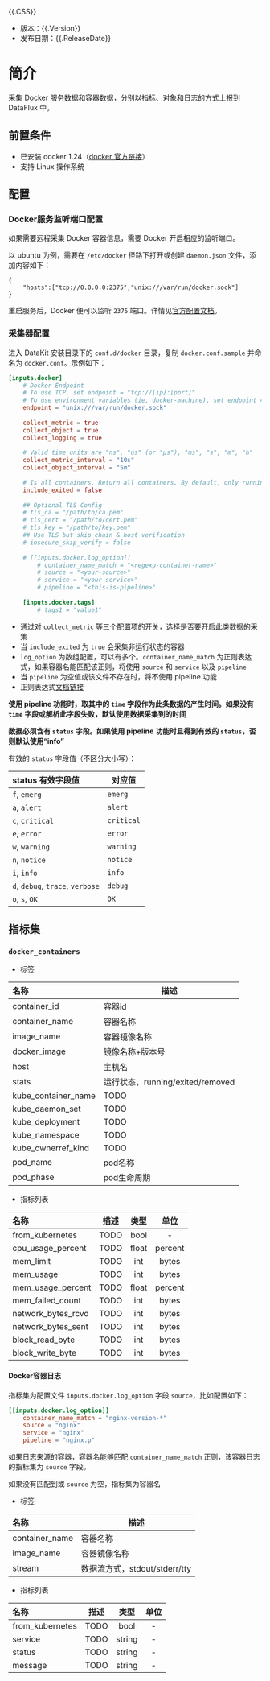 {{.CSS}}

- 版本：{{.Version}}
- 发布日期：{{.ReleaseDate}}

# 简介

采集 Docker 服务数据和容器数据，分别以指标、对象和日志的方式上报到 DataFlux 中。

## 前置条件

- 已安装 docker 1.24（[docker 官方链接](https://www.docker.com/get-started)）
- 支持 Linux 操作系统

## 配置

### Docker服务监听端口配置

如果需要远程采集 Docker 容器信息，需要 Docker 开启相应的监听端口。

以 ubuntu 为例，需要在 `/etc/docker` 径路下打开或创建 `daemon.json` 文件，添加内容如下：

```
{
    "hosts":["tcp://0.0.0.0:2375","unix:///var/run/docker.sock"]
}
```

重启服务后，Docker 便可以监听 `2375` 端口。详情见[官方配置文档](https://docs.docker.com/config/daemon/#configure-the-docker-daemon)。

### 采集器配置

进入 DataKit 安装目录下的 `conf.d/docker` 目录，复制 `docker.conf.sample` 并命名为 `docker.conf`。示例如下：

```toml
[inputs.docker]
    # Docker Endpoint
    # To use TCP, set endpoint = "tcp://[ip]:[port]"
    # To use environment variables (ie, docker-machine), set endpoint = "ENV"
    endpoint = "unix:///var/run/docker.sock"
    
    collect_metric = true
    collect_object = true
    collect_logging = true
    
    # Valid time units are "ns", "us" (or "µs"), "ms", "s", "m", "h"
    collect_metric_interval = "10s"
    collect_object_interval = "5m"
    
    # Is all containers, Return all containers. By default, only running containers are shown.
    include_exited = false
    
    ## Optional TLS Config
    # tls_ca = "/path/to/ca.pem"
    # tls_cert = "/path/to/cert.pem"
    # tls_key = "/path/to/key.pem"
    ## Use TLS but skip chain & host verification
    # insecure_skip_verify = false
    
    # [[inputs.docker.log_option]]
        # container_name_match = "<regexp-container-name>"
        # source = "<your-source>"
        # service = "<your-service>"
        # pipeline = "<this-is-pipeline>"
    
    [inputs.docker.tags]
        # tags1 = "value1"
```

- 通过对 `collect_metric` 等三个配置项的开关，选择是否要开启此类数据的采集
- 当 `include_exited` 为 `true` 会采集非运行状态的容器
- `log_option` 为数组配置，可以有多个。`container_name_match` 为正则表达式，如果容器名能匹配该正则，将使用 `source` 和 `service` 以及 `pipeline`
- 当 `pipeline` 为空值或该文件不存在时，将不使用 pipeline 功能
- 正则表达式[文档链接](https://golang.org/pkg/regexp/syntax/#hdr-Syntax)

**使用 pipeline 功能时，取其中的 `time` 字段作为此条数据的产生时间。如果没有 `time` 字段或解析此字段失败，默认使用数据采集到的时间**

**数据必须含有 `status` 字段。如果使用 pipeline 功能时且得到有效的 `status`，否则默认使用“info”**

有效的 `status` 字段值（不区分大小写）：

| status 有效字段值                | 对应值     |
| :---                             | ---        |
| `f`, `emerg`                     | `emerg`    |
| `a`, `alert`                     | `alert`    |
| `c`, `critical`                  | `critical` |
| `e`, `error`                     | `error`    |
| `w`, `warning`                   | `warning`  |
| `n`, `notice`                    | `notice`   |
| `i`, `info`                      | `info`     |
| `d`, `debug`, `trace`, `verbose` | `debug`    |
| `o`, `s`, `OK`                   | `OK`       |

## 指标集

### `docker_containers`

-  标签

| 名称                | 描述                             |
| :--                 | ---                              |
| container_id        | 容器id                           |
| container_name      | 容器名称                         |
| image_name          | 容器镜像名称                     |
| docker_image        | 镜像名称+版本号                  |
| host                | 主机名                           |
| stats               | 运行状态，running/exited/removed |
| kube_container_name | TODO                             |
| kube_daemon_set     | TODO                             |
| kube_deployment     | TODO                             |
| kube_namespace      | TODO                             |
| kube_ownerref_kind  | TODO                             |
| pod_name            | pod名称                          |
| pod_phase           | pod生命周期                      |

- 指标列表

| 名称               | 描述 | 类型  | 单位    |
| :--                | ---  | :-:   | :-:     |
| from_kubernetes    | TODO | bool  | -       |
| cpu_usage_percent  | TODO | float | percent |
| mem_limit          | TODO | int   | bytes   |
| mem_usage          | TODO | int   | bytes   |
| mem_usage_percent  | TODO | float | percent |
| mem_failed_count   | TODO | int   | bytes   |
| network_bytes_rcvd | TODO | int   | bytes   |
| network_bytes_sent | TODO | int   | bytes   |
| block_read_byte    | TODO | int   | bytes   |
| block_write_byte   | TODO | int   | bytes   |

#### Docker容器日志

指标集为配置文件 `inputs.docker.log_option` 字段 `source`，比如配置如下：

```toml
[[inputs.docker.log_option]]
    container_name_match = "nginx-version-*"
    source = "nginx"
    service = "nginx"
    pipeline = "nginx.p"
```

如果日志来源的容器，容器名能够匹配 `container_name_match` 正则，该容器日志的指标集为 `source` 字段。

如果没有匹配到或 `source` 为空，指标集为容器名

-  标签

| 名称           | 描述                          |
| :--            | ---                           |
| container_name | 容器名称                      |
| image_name     | 容器镜像名称                  |
| stream         | 数据流方式，stdout/stderr/tty |

- 指标列表

| 名称            | 描述 | 类型   | 单位 |
| :--             | ---  | :-:    | :-:  |
| from_kubernetes | TODO | bool   | -    |
| service         | TODO | string | -    |
| status          | TODO | string | -    |
| message         | TODO | string | -    |

